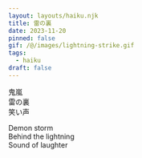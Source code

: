 ```yaml
---
layout: layouts/haiku.njk
title: 雷の裏
date: 2023-11-20
pinned: false
gif: /@/images/lightning-strike.gif
tags:
  - haiku
draft: false
---
```


<!-- jp -->

鬼嵐
<br>
雷の裏
<br>
笑い声

<!-- endjp -->

<!-- en -->

Demon storm
<br>
Behind the lightning
<br>
Sound of laughter

<!-- enden -->

